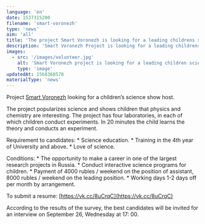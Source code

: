 ```yaml
---
language: 'en'
date: 1537315200
filename: 'smart-voronezh'
type: 'news'
aim: 'all'
title: 'The project Smart Voronezh is looking for a leading childrens science show'
description: 'Smart Voronezh Project is looking for a leading childrens science show.'
images:
  - src: '/images/volunteer.jpg'
    alt: 'Smart Voronezh project is looking for a leading children science show'
    type: 'image'
updatedAt: 1568360578
materialType: 'news'
---
```

Project [Smart Voronezh](https://vk.com/smartvoronezh) looking for a children’s science show host.

The project popularizes science and shows children that physics and chemistry are interesting. The project has four laboratories, in each of which children conduct experiments. In 20 minutes the child learns the theory and conducts an experiment.

Requirement to candidates: \* Science education. \* Training in the 4th year of University and above. \* Love of science.

Conditions: \* The opportunity to make a career in one of the largest research projects in Russia. \* Conduct interactive science programs for children. \* Payment of 4000 rubles / weekend on the position of assistant, 8000 rubles / weekend on the leading position. \* Working days 1-2 days off per month by arrangement.

To submit a resume: [https://vk.cc/8uCrqC](https://vk.cc/8uCrqC)

According to the results of the survey, the best candidates will be invited for an interview on September 26, Wednesday at 17: 00.
